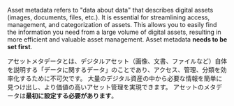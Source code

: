 
Asset metadata refers to "data about data" that describes digital assets (images, documents, files, etc.). It is essential for streamlining access, management, and categorization of assets. 
This allows you to easily find the information you need from a large volume of digital assets, resulting in more efficient and valuable asset management.
Asset metadata **needs to be set first**.

アセットメタデータとは、デジタルアセット（画像、文書、ファイルなど）自体を説明する「データに関するデータ」のことであり、アクセス、管理、分類を効率化するために不可欠です。
大量のデジタル資産の中から必要な情報を簡単に見つけ出し、より価値の高いアセット管理を実現できます。﻿
アセットのメタデータは**最初に設定する必要があります**。
